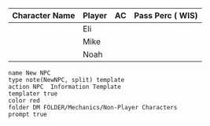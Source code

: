 
| Character Name | Player | AC  | Pass Perc ( WIS) |
| -------------- | ------ | --- | :--------------: |
|                | Eli    |     |                  |
|                | Mike   |     |                  |
|                | Noah   |     |                  |

```button
name New NPC
type note(NewNPC, split) template
action NPC  Information Template
templater true
color red
folder DM FOLDER/Mechanics/Non-Player Characters
prompt true
```

